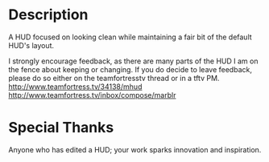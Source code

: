 # Description

A HUD focused on looking clean while maintaining a fair bit of the default HUD's layout.  
  
I strongly encourage feedback, as there are many parts of the HUD I am on the fence about keeping or changing. If you do decide to leave feedback, please do so either on the teamfortresstv thread or in a tftv PM.  
<http://www.teamfortress.tv/34138/mhud>  
<http://www.teamfortress.tv/inbox/compose/marblr>

# Special Thanks

Anyone who has edited a HUD; your work sparks innovation and inspiration.
